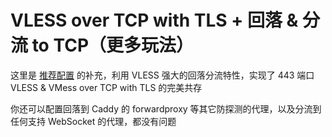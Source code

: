 # VLESS over TCP with TLS + 回落 & 分流 to TCP（更多玩法）

这里是 [推荐配置](<https://github.com/v2fly/v2ray-examples/tree/master/VLESS-TCP-TLS%20(minimal%20by%20rprx)>) 的补充，利用 VLESS 强大的回落分流特性，实现了 443 端口 VLESS & VMess over TCP with TLS 的完美共存

你还可以配置回落到 Caddy 的 forwardproxy 等其它防探测的代理，以及分流到任何支持 WebSocket 的代理，都没有问题
